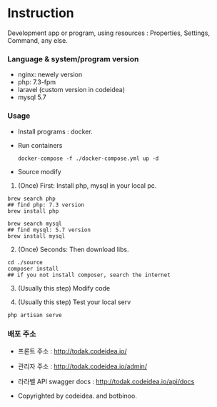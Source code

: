 
# Instruction
Development app or program, using resources : Properties, Settings, Command, any else.


### Language & system/program version

- nginx: newely version
- php: 7.3-fpm
- laravel (custom version in codeidea)
- mysql 5.7

### Usage

- Install programs : docker.

- Run containers 

  ```command shell
  docker-compose -f ./docker-compose.yml up -d
  ```

- Source modify

1. (Once) First: Install php, mysql in your local pc.

  ```command shell
  brew search php
  ## find php: 7.3 version
  brew install php

  brew search mysql
  ## find mysql: 5.7 version
  brew install mysql
  ```
  
2. (Once) Seconds: Then download libs.

  ```command shell
  cd ./source
  composer install
  ## if you not install composer, search the internet
  ```

3. (Usually this step) Modify code

4. (Usually this step) Test your local serv

  ```command shell
  php artisan serve
  ```


### 배포 주소

- 프론트 주소 : http://todak.codeidea.io/
- 관리자 주소 : http://todak.codeidea.io/admin/
- 라라벨 API swagger docs : http://todak.codeidea.io/api/docs


- Copyrighted by codeidea. and botbinoo.
